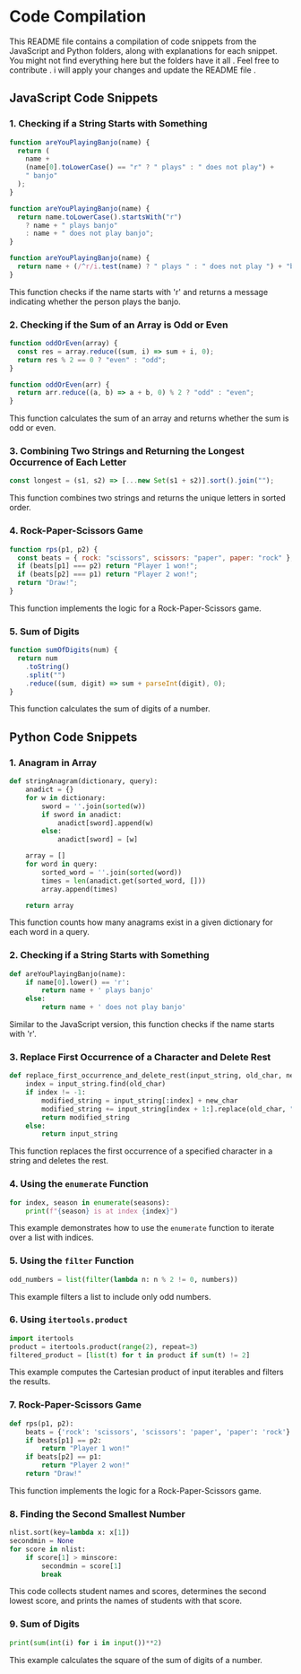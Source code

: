 # Code Compilation

This README file contains a compilation of code snippets from the JavaScript and Python folders, along with explanations for each snippet.
You might not find everything here but the folders have it all . Feel free to contribute . i will apply your changes and update the README file .

## JavaScript Code Snippets

### 1. Checking if a String Starts with Something

```javascript
function areYouPlayingBanjo(name) {
  return (
    name +
    (name[0].toLowerCase() == "r" ? " plays" : " does not play") +
    " banjo"
  );
}

function areYouPlayingBanjo(name) {
  return name.toLowerCase().startsWith("r")
    ? name + " plays banjo"
    : name + " does not play banjo";
}

function areYouPlayingBanjo(name) {
  return name + (/^r/i.test(name) ? " plays " : " does not play ") + "banjo";
}
```

This function checks if the name starts with 'r' and returns a message indicating whether the person plays the banjo.

### 2. Checking if the Sum of an Array is Odd or Even

```javascript
function oddOrEven(array) {
  const res = array.reduce((sum, i) => sum + i, 0);
  return res % 2 == 0 ? "even" : "odd";
}

function oddOrEven(arr) {
  return arr.reduce((a, b) => a + b, 0) % 2 ? "odd" : "even";
}
```

This function calculates the sum of an array and returns whether the sum is odd or even.

### 3. Combining Two Strings and Returning the Longest Occurrence of Each Letter

```javascript
const longest = (s1, s2) => [...new Set(s1 + s2)].sort().join("");
```

This function combines two strings and returns the unique letters in sorted order.

### 4. Rock-Paper-Scissors Game

```javascript
function rps(p1, p2) {
  const beats = { rock: "scissors", scissors: "paper", paper: "rock" };
  if (beats[p1] === p2) return "Player 1 won!";
  if (beats[p2] === p1) return "Player 2 won!";
  return "Draw!";
}
```

This function implements the logic for a Rock-Paper-Scissors game.

### 5. Sum of Digits

```javascript
function sumOfDigits(num) {
  return num
    .toString()
    .split("")
    .reduce((sum, digit) => sum + parseInt(digit), 0);
}
```

This function calculates the sum of digits of a number.

## Python Code Snippets

### 1. Anagram in Array

```python
def stringAnagram(dictionary, query):
    anadict = {}
    for w in dictionary:
        sword = ''.join(sorted(w))
        if sword in anadict:
            anadict[sword].append(w)
        else:
            anadict[sword] = [w]

    array = []
    for word in query:
        sorted_word = ''.join(sorted(word))
        times = len(anadict.get(sorted_word, []))
        array.append(times)

    return array
```

This function counts how many anagrams exist in a given dictionary for each word in a query.

### 2. Checking if a String Starts with Something

```python
def areYouPlayingBanjo(name):
    if name[0].lower() == 'r':
        return name + ' plays banjo'
    else:
        return name + ' does not play banjo'
```

Similar to the JavaScript version, this function checks if the name starts with 'r'.

### 3. Replace First Occurrence of a Character and Delete Rest

```python
def replace_first_occurrence_and_delete_rest(input_string, old_char, new_char):
    index = input_string.find(old_char)
    if index != -1:
        modified_string = input_string[:index] + new_char
        modified_string += input_string[index + 1:].replace(old_char, "")
        return modified_string
    else:
        return input_string
```

This function replaces the first occurrence of a specified character in a string and deletes the rest.

### 4. Using the `enumerate` Function

```python
for index, season in enumerate(seasons):
    print(f"{season} is at index {index}")
```

This example demonstrates how to use the `enumerate` function to iterate over a list with indices.

### 5. Using the `filter` Function

```python
odd_numbers = list(filter(lambda n: n % 2 != 0, numbers))
```

This example filters a list to include only odd numbers.

### 6. Using `itertools.product`

```python
import itertools
product = itertools.product(range(2), repeat=3)
filtered_product = [list(t) for t in product if sum(t) != 2]
```

This example computes the Cartesian product of input iterables and filters the results.

### 7. Rock-Paper-Scissors Game

```python
def rps(p1, p2):
    beats = {'rock': 'scissors', 'scissors': 'paper', 'paper': 'rock'}
    if beats[p1] == p2:
        return "Player 1 won!"
    if beats[p2] == p1:
        return "Player 2 won!"
    return "Draw!"
```

This function implements the logic for a Rock-Paper-Scissors game.

### 8. Finding the Second Smallest Number

```python
nlist.sort(key=lambda x: x[1])
secondmin = None
for score in nlist:
    if score[1] > minscore:
        secondmin = score[1]
        break
```

This code collects student names and scores, determines the second lowest score, and prints the names of students with that score.

### 9. Sum of Digits

```python
print(sum(int(i) for i in input())**2)
```

This example calculates the square of the sum of digits of a number.
